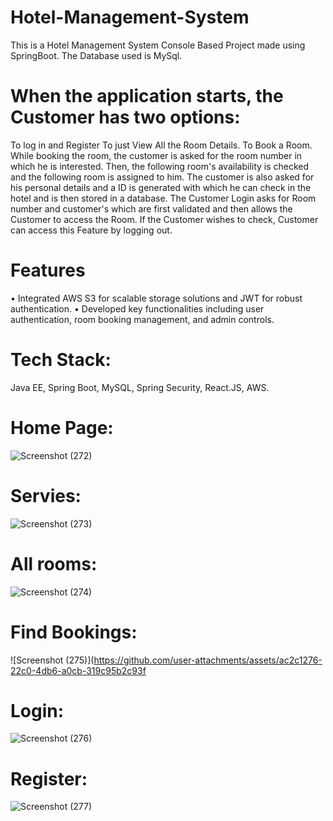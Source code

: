 # Hotel-Management-System
This is a Hotel Management System Console Based Project made using SpringBoot. The Database used is MySql.
# When the application starts, the Customer has two options:
To log in and Register
To just View All the Room Details.
To Book a Room.
While booking the room, the customer is asked for the room number in which he is interested. Then, the following room's availability is checked and the following room is assigned to him. The customer is also asked for his personal details and a ID is generated with which he can check in the hotel and is then stored in a database.
The Customer Login asks for Room number and customer's  which are first validated and then allows the Customer to access the Room.
If the Customer wishes to check, Customer can access this Feature by logging out. 
# Features
•	Integrated AWS S3 for scalable storage solutions and JWT for robust authentication.
•	Developed key functionalities including user authentication, room booking management, and admin controls.
# Tech Stack:
Java EE, Spring Boot, MySQL, Spring Security, React.JS, AWS.
# Home Page:
![Screenshot (272)](https://github.com/user-attachments/assets/53d5babe-5ba9-4276-9460-7946c6aa3b99)
# Servies:
![Screenshot (273)](https://github.com/user-attachments/assets/c346bae9-abbc-4a07-964c-e04f207ae006)
# All rooms:
![Screenshot (274)](https://github.com/user-attachments/assets/9c6d0106-e83d-44a9-9d10-3aca4ca0cedc)
# Find Bookings:
![Screenshot (275)](https://github.com/user-attachments/assets/ac2c1276-22c0-4db6-a0cb-319c95b2c93f
# Login:
![Screenshot (276)](https://github.com/user-attachments/assets/ce1a866b-0c27-42d6-927e-5ac04eac2ad7)
# Register:
![Screenshot (277)](https://github.com/user-attachments/assets/d4e98571-41ea-468f-9ff2-dfb1eb8f67ee)
